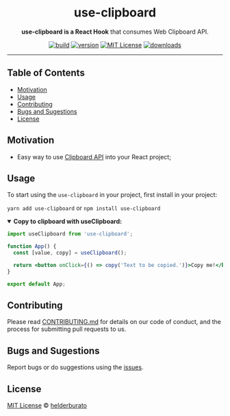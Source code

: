 <div align="center">
  <h1>use-clipboard</h1>

  <p><strong>use-clipboard is a React Hook</strong> that consumes Web Clipboard API.</p>

<!-- prettier-ignore-start -->
[![build][build-badge]][build]
[![version][version-badge]][package]
[![MIT License][license-badge]][license]
[![downloads][downloads-badge]][npmtrends]
<!-- prettier-ignore-end -->

</div>

---

## Table of Contents

<!-- START doctoc generated TOC please keep comment here to allow auto update -->
<!-- DON'T EDIT THIS SECTION, INSTEAD RE-RUN doctoc TO UPDATE -->

- [Motivation](#motivation)
- [Usage](#usage)
- [Contributing](#contributing)
- [Bugs and Sugestions](#bugs-and-sugestions)
- [License](#license)

<!-- END doctoc generated TOC please keep comment here to allow auto update -->

## Motivation

- Easy way to use [Clipboard API](https://developer.mozilla.org/en-US/docs/Web/API/Clipboard_API) into your React project;

## Usage

To start using the `use-clipboard` in your project, first install in your project:

`yarn add use-clipboard` or `npm install use-clipboard`

<details open>
<summary><strong>Copy to clipboard with useClipboard:</strong></summary>

```jsx
import useClipboard from 'use-clipboard';

function App() {
  const [value, copy] = useClipboard();

  return <button onClick={() => copy('Text to be copied.')}>Copy me!</button>;
}

export default App;
```

</details>

## Contributing

Please read [CONTRIBUTING.md](CONTRIBUTING.md) for details on our code of conduct, and the process for submitting pull requests to us.

## Bugs and Sugestions

Report bugs or do suggestions using the [issues](https://github.com/helderburato/use-clipboard/issues).

## License

[MIT License](LICENSE) © [helderburato](https://helderburato.com)

<!-- prettier-ignore-start -->
[version-badge]: https://img.shields.io/npm/v/use-clipboard.svg?style=flat-square
[package]: https://www.npmjs.com/package/use-clipboard
[downloads-badge]: https://img.shields.io/npm/dm/use-clipboard.svg?style=flat-square
[npmtrends]: http://www.npmtrends.com/use-clipboard
[license-badge]: https://img.shields.io/npm/l/use-clipboard.svg?style=flat-square
[license]: https://github.com/helderburato/use-clipboard/blob/master/LICENSE
[build]: https://github.com/helderburato/use-clipboard/actions
[build-badge]: https://github.com/helderburato/use-clipboard/actions/workflows/ci.yml/badge.svg
<!-- prettier-ignore-end -->
